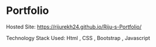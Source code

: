 # Portfolio

Hosted Site: https://rijurekh24.github.io/Riju-s-Portfolio/

Technology Stack Used: Html , CSS , Bootstrap , Javascript

